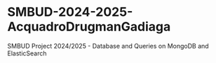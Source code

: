 # SMBUD-2024-2025-AcquadroDrugmanGadiaga
SMBUD Project 2024/2025 - Database and Queries on MongoDB and ElasticSearch
